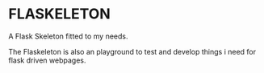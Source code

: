 FLASKELETON
===========

A Flask Skeleton fitted to my needs.

The Flaskeleton is also an playground to test and develop things i need for
flask driven webpages.
